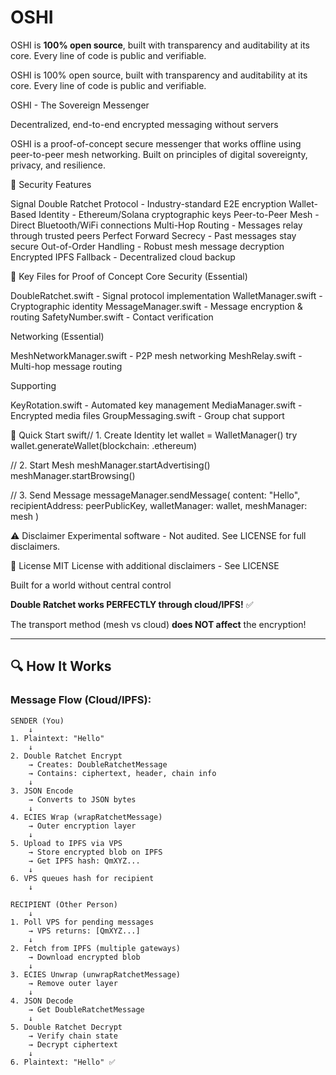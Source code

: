 # OSHI
OSHI is **100% open source**, built with transparency and auditability at its core. Every line of code is public and verifiable.

OSHI is 100% open source, built with transparency and auditability at its core. Every line of code is public and verifiable.

OSHI - The Sovereign Messenger

Decentralized, end-to-end encrypted messaging without servers

OSHI is a proof-of-concept secure messenger that works offline using peer-to-peer mesh networking. Built on principles of digital sovereignty, privacy, and resilience.

🔐 Security Features

Signal Double Ratchet Protocol - Industry-standard E2E encryption Wallet-Based Identity - Ethereum/Solana cryptographic keys Peer-to-Peer Mesh - Direct Bluetooth/WiFi connections Multi-Hop Routing - Messages relay through trusted peers Perfect Forward Secrecy - Past messages stay secure Out-of-Order Handling - Robust mesh message decryption Encrypted IPFS Fallback - Decentralized cloud backup

📱 Key Files for Proof of Concept Core Security (Essential)

DoubleRatchet.swift - Signal protocol implementation WalletManager.swift - Cryptographic identity MessageManager.swift - Message encryption & routing SafetyNumber.swift - Contact verification

Networking (Essential)

MeshNetworkManager.swift - P2P mesh networking MeshRelay.swift - Multi-hop message routing

Supporting

KeyRotation.swift - Automated key management MediaManager.swift - Encrypted media files GroupMessaging.swift - Group chat support

🚀 Quick Start swift// 1. Create Identity let wallet = WalletManager() try wallet.generateWallet(blockchain: .ethereum)

// 2. Start Mesh meshManager.startAdvertising() meshManager.startBrowsing()

// 3. Send Message messageManager.sendMessage( content: "Hello", recipientAddress: peerPublicKey, walletManager: wallet, meshManager: mesh )

⚠️ Disclaimer Experimental software - Not audited. See LICENSE for full disclaimers.

📄 License MIT License with additional disclaimers - See LICENSE

Built for a world without central control

**Double Ratchet works PERFECTLY through cloud/IPFS!** ✅

The transport method (mesh vs cloud) **does NOT affect** the encryption!

---

## 🔍 How It Works

### Message Flow (Cloud/IPFS):

```
SENDER (You)
    ↓
1. Plaintext: "Hello"
    ↓
2. Double Ratchet Encrypt
    → Creates: DoubleRatchetMessage
    → Contains: ciphertext, header, chain info
    ↓
3. JSON Encode
    → Converts to JSON bytes
    ↓
4. ECIES Wrap (wrapRatchetMessage)
    → Outer encryption layer
    ↓
5. Upload to IPFS via VPS
    → Store encrypted blob on IPFS
    → Get IPFS hash: QmXYZ...
    ↓
6. VPS queues hash for recipient
    ↓
    
RECIPIENT (Other Person)
    ↓
1. Poll VPS for pending messages
    → VPS returns: [QmXYZ...]
    ↓
2. Fetch from IPFS (multiple gateways)
    → Download encrypted blob
    ↓
3. ECIES Unwrap (unwrapRatchetMessage)
    → Remove outer layer
    ↓
4. JSON Decode
    → Get DoubleRatchetMessage
    ↓
5. Double Ratchet Decrypt
    → Verify chain state
    → Decrypt ciphertext
    ↓
6. Plaintext: "Hello" ✅
```
